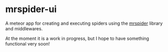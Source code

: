 # mrspider-ui

A meteor app for creating and executing spiders using the [mrspider](https://github.com/vermiculite/mrspider) library and middlewares. 

At the moment it is a work in progress, but I hope to have something functional very soon!
